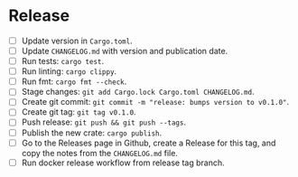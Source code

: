 # Release

  * [ ] Update version in `Cargo.toml`.
  * [ ] Update `CHANGELOG.md` with version and publication date.
  * [ ] Run tests: `cargo test`.
  * [ ] Run linting: `cargo clippy`.
  * [ ] Run fmt: `cargo fmt --check`.
  * [ ] Stage changes: `git add Cargo.lock Cargo.toml CHANGELOG.md`.
  * [ ] Create git commit: `git commit -m "release: bumps version to v0.1.0"`.
  * [ ] Create git tag: `git tag v0.1.0`.
  * [ ] Push release: `git push && git push --tags`.
  * [ ] Publish the new crate: `cargo publish`.
  * [ ] Go to the Releases page in Github, create a Release for this tag, and
    copy the notes from the `CHANGELOG.md` file.
  * [ ] Run docker release workflow from release tag branch.
